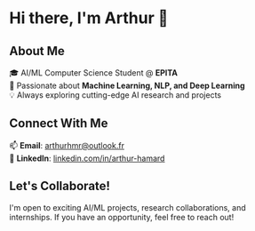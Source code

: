 # Hi there, I'm Arthur 👋

## About Me

🎓 AI/ML Computer Science Student @ **EPITA**  
🤖 Passionate about **Machine Learning, NLP, and Deep Learning**  
💡 Always exploring cutting-edge AI research and projects

## Connect With Me

📫 **Email**: [arthurhmr@outlook.fr](mailto:arthurhmr@outlook.fr)  
💼 **LinkedIn**: [linkedin.com/in/arthur-hamard](https://linkedin.com/in/arthur-hamard)  

## Let's Collaborate!

I'm open to exciting AI/ML projects, research collaborations, and internships. If you have an opportunity, feel free to reach out!
